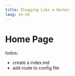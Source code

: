 ```yaml
---
title: Blogging Like a Hacker
lang: en-US
---
```


# Home Page

todos:
- create a index.md
- add route to config file
